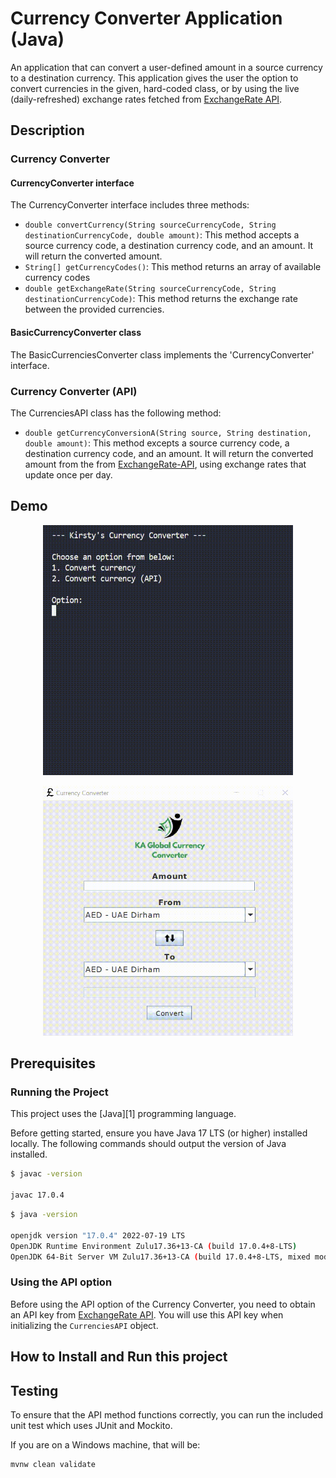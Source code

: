 # Currency Converter Application (Java)

An application that can convert a user-defined amount in a source currency to a destination currency. This application gives the user the option to convert currencies in the given, hard-coded class, or by using the live (daily-refreshed) exchange rates fetched from [ExchangeRate API](https://v6.exchangerate-api.com/). 
## Description
### Currency Converter
#### CurrencyConverter interface
The CurrencyConverter interface includes three methods:
- `double convertCurrency(String sourceCurrencyCode, String destinationCurrencyCode, double amount)`: This method accepts a source currency code, a destination currency code, and an amount. It will return the converted amount.
- `String[] getCurrencyCodes()`: This method returns an array of available currency codes
- `double getExchangeRate(String sourceCurrencyCode, String destinationCurrencyCode)`: This method returns the exchange rate between the provided currencies.
#### BasicCurrencyConverter class
The BasicCurrenciesConverter class implements the 'CurrencyConverter' interface. 
### Currency Converter (API)
The CurrenciesAPI class has the following method:
- `double getCurrencyConversionA(String source, String destination, double amount)`: This method excepts a source currency code, a destination currency code, and an amount. It will return the converted amount from the from [ExchangeRate-API](https://v6.exchangerate-api.com/), using exchange rates that update once per day.

## Demo
<p align="center">
  <img src="images/CLI(1).gif" alt="Currency Converter CLI demo" width="400" height="400"/>
</p>
<p align="center">
  <img src="images/SWING.gif" alt="Currency Converter SWING GUI demo" width="400" height="400"/>
</p>

## Prerequisites
### Running the Project
This project uses the [Java][1] programming language.

Before getting started, ensure you have Java 17 LTS (or higher) installed locally. The following commands should output the version of Java installed.

```bash
$ javac -version

javac 17.0.4
```

```bash
$ java -version

openjdk version "17.0.4" 2022-07-19 LTS
OpenJDK Runtime Environment Zulu17.36+13-CA (build 17.0.4+8-LTS)
OpenJDK 64-Bit Server VM Zulu17.36+13-CA (build 17.0.4+8-LTS, mixed mode, sharing)
```
### Using the API option
Before using the API option of the Currency Converter, you need to obtain an API key from [ExchangeRate API](https://v6.exchangerate-api.com/). You will use this API key when initializing the `CurrenciesAPI` object.

## How to Install and Run this project


## Testing
To ensure that the API method functions correctly, you can run the included unit test which uses JUnit and Mockito.

If you are on a Windows machine, that will be:

```bat
mvnw clean validate
```
